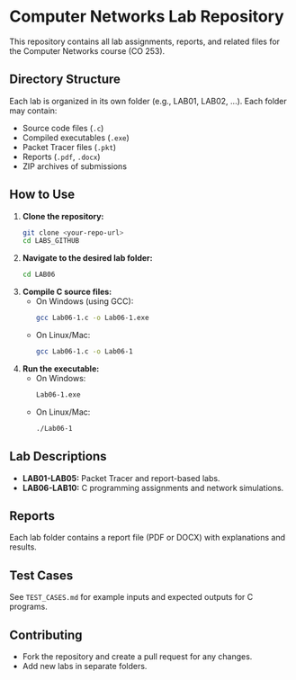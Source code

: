 # Computer Networks Lab Repository

This repository contains all lab assignments, reports, and related files for the Computer Networks course (CO 253).

## Directory Structure
Each lab is organized in its own folder (e.g., LAB01, LAB02, ...). Each folder may contain:
- Source code files (`.c`)
- Compiled executables (`.exe`)
- Packet Tracer files (`.pkt`)
- Reports (`.pdf`, `.docx`)
- ZIP archives of submissions

## How to Use
1. **Clone the repository:**
   ```sh
   git clone <your-repo-url>
   cd LABS_GITHUB
   ```
2. **Navigate to the desired lab folder:**
   ```sh
   cd LAB06
   ```
3. **Compile C source files:**
   - On Windows (using GCC):
     ```sh
     gcc Lab06-1.c -o Lab06-1.exe
     ```
   - On Linux/Mac:
     ```sh
     gcc Lab06-1.c -o Lab06-1
     ```
4. **Run the executable:**
   - On Windows:
     ```sh
     Lab06-1.exe
     ```
   - On Linux/Mac:
     ```sh
     ./Lab06-1
     ```

## Lab Descriptions
- **LAB01-LAB05:** Packet Tracer and report-based labs.
- **LAB06-LAB10:** C programming assignments and network simulations.

## Reports
Each lab folder contains a report file (PDF or DOCX) with explanations and results.

## Test Cases
See `TEST_CASES.md` for example inputs and expected outputs for C programs.

## Contributing
- Fork the repository and create a pull request for any changes.
- Add new labs in separate folders.
